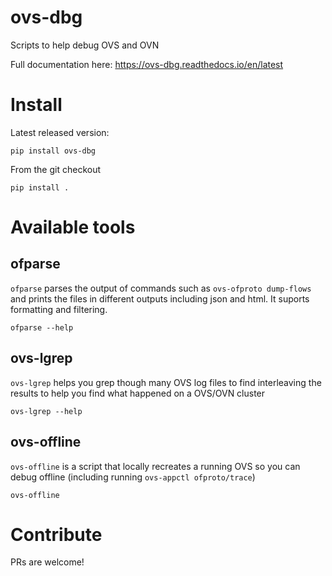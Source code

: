 # ovs-dbg

Scripts to help debug OVS and OVN

Full documentation here: https://ovs-dbg.readthedocs.io/en/latest

# Install
Latest released version:

    pip install ovs-dbg

From the git checkout

    pip install .


# Available tools
## ofparse

`ofparse` parses the output of commands such as `ovs-ofproto dump-flows` and
prints the files in different outputs including json and html. It suports
formatting and filtering.

    ofparse --help

## ovs-lgrep

`ovs-lgrep` helps you grep though many OVS log files to find interleaving the results to help you find what happened on a OVS/OVN cluster

    ovs-lgrep --help

## ovs-offline
`ovs-offline` is a script that locally recreates a running OVS so you can debug offline (including running `ovs-appctl ofproto/trace`)

    ovs-offline

# Contribute
PRs are welcome!
